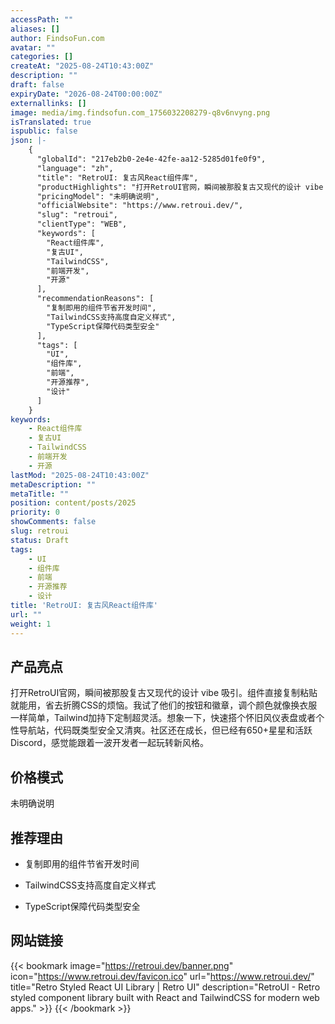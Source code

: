 ```yaml
---
accessPath: ""
aliases: []
author: FindsoFun.com
avatar: ""
categories: []
createAt: "2025-08-24T10:43:00Z"
description: ""
draft: false
expiryDate: "2026-08-24T00:00:00Z"
externallinks: []
image: media/img.findsofun.com_1756032208279-q8v6nvyng.png
isTranslated: true
ispublic: false
json: |-
    {
      "globalId": "217eb2b0-2e4e-42fe-aa12-5285d01fe0f9",
      "language": "zh",
      "title": "RetroUI: 复古风React组件库",
      "productHighlights": "打开RetroUI官网，瞬间被那股复古又现代的设计 vibe 吸引。组件直接复制粘贴就能用，省去折腾CSS的烦恼。我试了他们的按钮和徽章，调个颜色就像换衣服一样简单，Tailwind加持下定制超灵活。想象一下，快速搭个怀旧风仪表盘或者个性导航站，代码既类型安全又清爽。社区还在成长，但已经有650+星星和活跃Discord，感觉能跟着一波开发者一起玩转新风格。",
      "pricingModel": "未明确说明",
      "officialWebsite": "https://www.retroui.dev/",
      "slug": "retroui",
      "clientType": "WEB",
      "keywords": [
        "React组件库",
        "复古UI",
        "TailwindCSS",
        "前端开发",
        "开源"
      ],
      "recommendationReasons": [
        "复制即用的组件节省开发时间",
        "TailwindCSS支持高度自定义样式",
        "TypeScript保障代码类型安全"
      ],
      "tags": [
        "UI",
        "组件库",
        "前端",
        "开源推荐",
        "设计"
      ]
    }
keywords:
    - React组件库
    - 复古UI
    - TailwindCSS
    - 前端开发
    - 开源
lastMod: "2025-08-24T10:43:00Z"
metaDescription: ""
metaTitle: ""
position: content/posts/2025
priority: 0
showComments: false
slug: retroui
status: Draft
tags:
    - UI
    - 组件库
    - 前端
    - 开源推荐
    - 设计
title: 'RetroUI: 复古风React组件库'
url: ""
weight: 1
---
```

## 产品亮点
打开RetroUI官网，瞬间被那股复古又现代的设计 vibe 吸引。组件直接复制粘贴就能用，省去折腾CSS的烦恼。我试了他们的按钮和徽章，调个颜色就像换衣服一样简单，Tailwind加持下定制超灵活。想象一下，快速搭个怀旧风仪表盘或者个性导航站，代码既类型安全又清爽。社区还在成长，但已经有650+星星和活跃Discord，感觉能跟着一波开发者一起玩转新风格。

## 价格模式
<!--more-->未明确说明

## 推荐理由
- 复制即用的组件节省开发时间

- TailwindCSS支持高度自定义样式

- TypeScript保障代码类型安全

## 网站链接
{{< bookmark image="https://retroui.dev/banner.png" icon="https://www.retroui.dev/favicon.ico" url="https://www.retroui.dev/" title="Retro Styled React UI Library | Retro UI" description="RetroUI - Retro styled component library built with React and TailwindCSS for modern web apps." >}}
{{< /bookmark >}}

